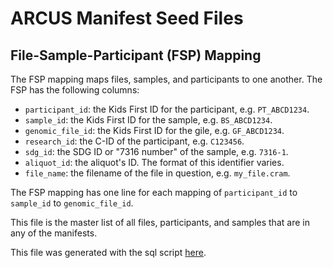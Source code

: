 # ARCUS Manifest Seed Files

## File-Sample-Participant (FSP) Mapping

The FSP mapping maps files, samples, and participants to one another. The FSP
has the following columns:

- `participant_id`: the Kids First ID for the participant, e.g. `PT_ABCD1234`.
- `sample_id`: the Kids First ID for the sample, e.g. `BS_ABCD1234`.
- `genomic_file_id`: the Kids First ID for the gile, e.g. `GF_ABCD1234`.
- `research_id`: the C-ID of the participant, e.g. `C123456`.
- `sdg_id`: the SDG ID or "7316 number" of the sample, e.g. `7316-1`.
- `aliquot_id`: the aliquot's ID. The format of this identifier varies.
- `file_name`: the filename of the file in question, e.g. `my_file.cram`.

The FSP mapping has one line for each mapping of `participant_id` to `sample_id`
to `genomic_file_id`.

This file is the master list of all files, participants, and samples that are in
any of the manifests.

This file was generated with the sql script [here](../../scripts/arcus-file-sample-participant-map.sql).
